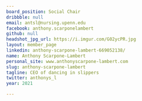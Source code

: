 ```yaml
---
board_position: Social Chair
dribbble: null
email: antsl@nursing.upenn.edu
facebook: anthony.scarponelambert
github: null
headshot_jpg_url: https://i.imgur.com/G02ycPR.jpg
layout: member_page
linkedin: anthony-scarpone-lambert-669052138/
name: Anthony Scarpone-Lambert
personal_site: www.anthonyscarpone-lambert.com
slug: anthony-scarpone-lambert
tagline: CEO of dancing in slippers
twitter: anthonys_l
year: 2021

---
```

